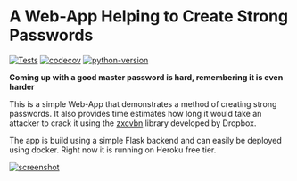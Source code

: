 # A Web-App Helping to Create Strong Passwords

[![Tests](https://github.com/cxan96/strong-but-simple-passwords/actions/workflows/tests.yaml/badge.svg)](https://github.com/cxan96/strong-but-simple-passwords/actions/workflows/tests.yaml)
[![codecov](https://codecov.io/gh/cxan96/strong-but-simple-passwords/branch/main/graph/badge.svg)](https://codecov.io/gh/cxan96/strong-but-simple-passwords)
[![python-version](https://img.shields.io/badge/python-3.9-blue)](https://img.shields.io/badge/python-3.9-blue)

**Coming up with a good master password is hard, remembering it is even harder**

This is a simple Web-App that demonstrates a method of creating strong passwords. 
It also provides time estimates how long it would take an attacker to crack it 
using the [zxcvbn](https://github.com/dropbox/zxcvbn) library developed by Dropbox.

The app is build using a simple Flask backend and can easily be deployed using docker.
Right now it is running on Heroku free tier.

[![screenshot](https://raw.githubusercontent.com/cxan96/strong-but-simple-passwords/main/screenshot.png)](https://strong-but-simple-passwords.herokuapp.com)
